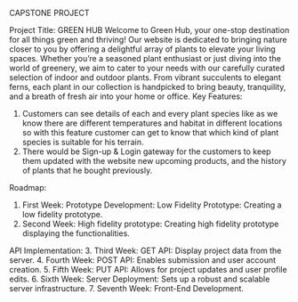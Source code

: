 CAPSTONE PROJECT

Project Title: GREEN HUB
Welcome to Green Hub, your one-stop destination for all things green and thriving! Our website is dedicated to bringing nature closer to you by offering a delightful array of plants to elevate your living spaces. Whether you’re a seasoned plant enthusiast or just diving into the world of greenery, we aim to cater to your needs with our carefully curated selection of indoor and outdoor plants. From vibrant succulents to elegant ferns, each plant in our collection is handpicked to bring beauty, tranquility, and a breath of fresh air into your home or office.
Key Features: 
1. Customers can see details of each and every plant species like as we know there are different temperatures and habitat in different locations so with this feature customer can get to know that which kind of plant species is suitable for his terrain.
2. There would be Sign-up & Login gateway for the customers to keep them updated with the website new upcoming products, and the history of plants that he bought previously.

Roadmap: 
1. First Week: Prototype Development:
Low Fidelity Prototype: Creating a low fidelity prototype. 
2. Second Week:
High fidelity prototype: Creating high fidelity prototype displaying the functionalities.

API Implementation:
3. Third Week:
GET API: Display project data from the server. 
4. Fourth Week:
POST API: Enables submission and user account creation.
5. Fifth Week:
PUT API: Allows for project updates and user profile edits.
6. Sixth Week:
Server Deployment: Sets up a robust and scalable server infrastructure.
7. Seventh Week:
Front-End Development.




